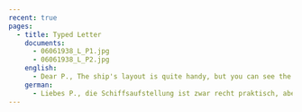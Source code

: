 ```yaml
---
recent: true
pages:
  - title: Typed Letter
    documents:
      - 06061938_L_P1.jpg
      - 06061938_L_P2.jpg
    english:
      - Dear P., The ship's layout is quite handy, but you can see the necessary daily in the newspapers. Do not buy a dining service. Do not buy any business objects anymore. Send me the lineup I asked for. I'll tell you what you may not be able to buy and what you might have to eat. The relationships we have to live under are not that we can stash any supplies or even have things that we will not need in the foreseeable future. It's all very different here. About elekt. I still write pots and iron. Learn to tailor only for your own use. That is enough. I have heard of ship. Get in touch with someone about the lampshade design. They write that they do not know your address. I also thought my cousin had a good practice, but it is not so. They move into a Vorott of N.H. (Yesterday I discovered a regular dung heap!) where they bought a house. And now my cousin has to see that he gets practice, so start from scratch. The bandage production still has my cousin. This business is developing slowly. With the affidavits for the people who are waiting for it, it looks bad. Worst for miners though. However, I have my cousin now so far that they are not quite as negative attitude as first. It is a delicate work. I've got L. so far now that you want to mimic Bergmann's suggestions. Please tell Ruth and tell her that I'm waiting for a letter from her. How is Frankenbers? Please call and order greetings. They did not write to me, I already told them. Tell Mr. E., he should not be so ruthless and consider the circumstances. I would have done that long enough. Mr. Stern is a car drover. He wants to pick up the baer. He has learned massage and hopes to do something with it. I hope it succeeds. His wife gets a child in September. Desmach does not work anymore, she used to be a modiste, I am glad, that you are doing well in English. The missing words you get here quickly. More important is the grammat. Document. How does Gisela like the new position? Schöm, that she deserves something again, even more beautiful, that Joachim has found the right start. I can imagine that he was tired and broken at first, but that settles. Thank you very much for your lines, according to mother, we are so happy that the whole family has something to do again. I heard from Suse that you were with your father. Suse says you are either too modest or too shy. Please show her the next time that both are not more than normal. Eva writes that business is not going very well. What are the prospects? Dear Eva, you have to learn the household practically. Theories helen there nothing. Watch how you do it best. I think I will get the first papers soon. It does not take a few months. I've got the photos by now. Hopefully your cold is over again. What did you do? In May you do not need to catch a cold anymore. I write to Ela these days. That you got the blankets, can not hurt, something is to use .. Pentecost give here, too, only 1 day, as it is with Easter and Christmas.
    german:
      - Liebes P., die Schiffsaufstellung ist zwar recht praktisch, aber man kann das Notwendige täglich in den Zeitungen sehen. Kaufe Dir kein Speiseservice. Kaufe Dir keinerlei Wirtschaftsgegenstände mehr. Schick mir die Aufstellung, um die ich gebeten hatte. Jch sage Dir danach, was Du evtl. nich kaufen kannst und was Du evtl. dalsssen sollst. Die Verhältisse , unter denen wir zu leben haen, sind nicht so, dass wir irgendwelche Vorräte verstauen können oder Sachen überhaupt haben dürfen, die wir in absehbarer Zeit praktisch nicht gebrauchen. Es ist hier alles ganz anders wie dort. Ueber elekt. Töpfe und Bügeleisen schreibe ich Dir noch. Lerne schneidern nur für Deinen eigenen Gebrauch. Das genügt. Von Schiffs habe ich gehört. Setze Dich mal mit Jhnen in Verbindung wegen der Lampenschirmanfertigung. Sie schreiben, sie wüssten Deine Adresse nicht. Jch dachts auch, mein Vetter hätte eine gute Praxis, es ist aber nicht so. Sie ziehen in einen Vorott von N.H. (gestern habe ich da einen regulären Misthaufen entdeckt!) wo sie sich ein Haus erworben haben. Und nun muss mein Vetter zusehen, dass er Praxis bekommt, fängt also von vorne an. Die Bandagenanfertigung hat meine Kusine noch. Dieses Geschäft entwickelt sich langsam. Mit den Affidavits für die Leute, die darauf warten, sieht es mies aus. Am schlechtesten allerdings für Bergmanns. Jch habe allerdings meine Kusine jetzt soweit, dass sie sich nicht ganz so negativ einstellen wie zuerst. Es ist eine delikate Arbeit. Jch habe L. jetzt soweit, dass man Bergmanns Vorschläge mavhen will. Sage das bitte Ruth und sage ihr ferner, dass ich auf einen Brief voh ihr warte.  Wie geht es Frankenbers? Rufe sie bitte an und bestelle Grüsse. Sie haben mir nicht geschrieben, ich ihnen schon. Sage bitte Herrn E., er solle nicht so rücksichtslos sein und die Verhältnisse bedenken. Jch hätte das ja auch lange genug getan. Herr Stern ist Autodroschkenfahrer. Er will das baer aufgenben. Er hat Massage gelernt und hofft es damit zu etwas zu bringen. Hoffentlich glückt es ihm. Seine Frau bekommt in September ein Kind. Desmach arbeitet sie nicht mehr, früher war sie Modistin, Jch freue, mich, dass Du im Englischen gut vorwärts kommst. Die fehlenden Worte kriegst Du hier schnell. Wichtiger ist die grammat. Unterlage. Wie gefällt es Gisela in der neuen Stellung? Schöm, dass sie wieder was verdient, noch schöner, dass Joachim den richtigen Start gefunded hat. Jch kann mir denken, dass er erst müde und kaputt war, aber das legt sich. Schönen Dank für Deine Zeilen lt. Mutter,  Wirklcih schön dass die ganze Familie wieder was zu tun hat. Jch hörte acuh von Suse, dass Du lt. Vater mit ih zusammen warst. Suse meint, Du seist entweder zu bescheiden oder zu schüchtern. Bitte zeige ihr doch das nächste mal, dass beides nicht mehr als normal ist. Eva schreibt, das Geschäft gehe nicht besonders. Wie sind die Aussichten? Leibe Eva, den Haushalt musst Du praktisch erlernen. Theorien helen da nichts. Sieh zu, wie Du es am besten machst.  Jch denke, dass ich die first papers in Kürze bekomme. Es dauert nicht einige Monate. Die Fotos habe ich inzwischen bekommen. Hoffentlich ist Deine Erkältung wieder ganzg vorrüber. Was hast Du angestellt? Jm Mai braucht man doch keine Erkältung mehr zu bekommen. An Ela schreibe ich dieser Tage. Dass Du die Wolldecken bekommen hast, kann nichts schaden, sowas ist zu gebrauchen.. Pfingsten gibst hier auch, baer nur 1 Tag, ebenso ist es mit Ostern und Weihnachten.
---
```

  